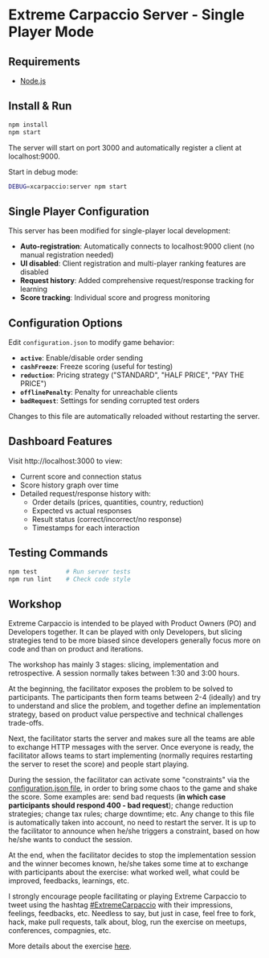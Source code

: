 # Extreme Carpaccio Server - Single Player Mode

## Requirements
- [Node.js](https://nodejs.org/en/)

## Install & Run

```bash
npm install
npm start
```

The server will start on port 3000 and automatically register a client at localhost:9000.

Start in debug mode:
```bash
DEBUG=xcarpaccio:server npm start
```

## Single Player Configuration

This server has been modified for single-player local development:

- **Auto-registration**: Automatically connects to localhost:9000 client (no manual registration needed)
- **UI disabled**: Client registration and multi-player ranking features are disabled
- **Request history**: Added comprehensive request/response tracking for learning
- **Score tracking**: Individual score and progress monitoring

## Configuration Options

Edit `configuration.json` to modify game behavior:

- **`active`**: Enable/disable order sending
- **`cashFreeze`**: Freeze scoring (useful for testing)
- **`reduction`**: Pricing strategy ("STANDARD", "HALF PRICE", "PAY THE PRICE")
- **`offlinePenalty`**: Penalty for unreachable clients
- **`badRequest`**: Settings for sending corrupted test orders

Changes to this file are automatically reloaded without restarting the server.

## Dashboard Features

Visit http://localhost:3000 to view:
- Current score and connection status
- Score history graph over time
- Detailed request/response history with:
  - Order details (prices, quantities, country, reduction)
  - Expected vs actual responses
  - Result status (correct/incorrect/no response)
  - Timestamps for each interaction

## Testing Commands

```bash
npm test        # Run server tests
npm run lint    # Check code style
```

## Workshop
Extreme Carpaccio is intended to be played with Product Owners (PO) and Developers together. It can be played with only Developers, but slicing strategies tend to be more biased since developers generally focus more on code and than on product and iterations.

The workshop has mainly 3 stages: slicing, implementation and retrospective. A session normally takes between 1:30 and 3:00 hours.

At the beginning, the facilitator exposes the problem to be solved to participants. The participants then form teams between 2-4 (ideally) and try to understand and slice the problem, and together define an implementation strategy, based on product value perspective and technical challenges trade-offs.

Next, the facilitator starts the server and makes sure all the teams are able to exchange HTTP messages with the server. Once everyone is ready, the facilitator allows teams to start implementing (normally requires restarting the server to reset the score) and people start playing.

During the session, the facilitator can activate some "constraints" via the [configuration.json file](https://github.com/dlresende/extreme-carpaccio/blob/master/server/configuration.json), in order to bring some chaos to the game and shake the score. Some examples are: send bad requests (**in which case participants should respond 400 - bad request**); change reduction strategies; change tax rules; charge downtime; etc. Any change to this file is automatically taken into account, no need to restart the server. It is up to the facilitator to announce when he/she triggers a constraint, based on how he/she wants to conduct the session.

At the end, when the facilitator decides to stop the implementation session and the winner becomes known, he/she takes some time at to exchange with participants about the exercise: what worked well, what could be improved, feedbacks, learnings, etc.

I strongly encourage people facilitating or playing Extreme Carpaccio to tweet using the hashtag [#ExtremeCarpaccio](https://twitter.com/search?vertical=default&q=%22extreme%20carpaccio%22%20OR%20%22Xtreme%20carpaccio%22%20OR%20%23ExtremeCarpaccio&src=typd) with their impressions, feelings, feedbacks, etc. Needless to say, but just in case, feel free to fork, hack, make pull requests, talk about, blog, run the exercise on meetups, conferences, compagnies, etc.

More details about the exercise [here](https://diegolemos.net/2016/01/07/extreme-carpaccio/).
